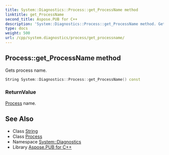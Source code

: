 ```yaml
---
title: System::Diagnostics::Process::get_ProcessName method
linktitle: get_ProcessName
second_title: Aspose.PUB for C++
description: 'System::Diagnostics::Process::get_ProcessName method. Gets process name in C++.'
type: docs
weight: 500
url: /cpp/system.diagnostics/process/get_processname/
---
```

## Process::get_ProcessName method


Gets process name.

```cpp
String System::Diagnostics::Process::get_ProcessName() const
```


### ReturnValue

[Process](../) name.

## See Also

* Class [String](../../../system/string/)
* Class [Process](../)
* Namespace [System::Diagnostics](../../)
* Library [Aspose.PUB for C++](../../../)
